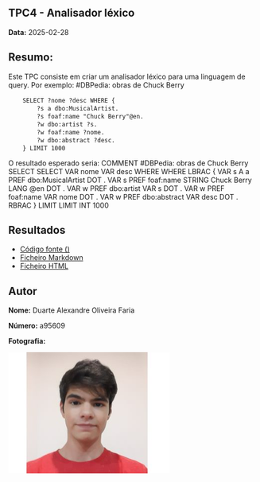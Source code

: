 ## TPC4 - Analisador léxico

**Data:** 2025-02-28

## Resumo: 
Este TPC consiste em criar um analisador léxico para uma linguagem de query. Por exemplo:
        #DBPedia: obras de Chuck Berry

        SELECT ?nome ?desc WHERE {
            ?s a dbo:MusicalArtist.
            ?s foaf:name "Chuck Berry"@en.
            ?w dbo:artist ?s.
            ?w foaf:name ?nome.
            ?w dbo:abstract ?desc.
        } LIMIT 1000

O resultado esperado seria:
        COMMENT #DBPedia: obras de Chuck Berry
        SELECT SELECT
        VAR nome
        VAR desc
        WHERE WHERE
        LBRAC {
        VAR s
        A a
        PREF dbo:MusicalArtist
        DOT .
        VAR s
        PREF foaf:name
        STRING Chuck Berry
        LANG @en
        DOT .
        VAR w
        PREF dbo:artist
        VAR s
        DOT .
        VAR w
        PREF foaf:name
        VAR nome
        DOT .
        VAR w
        PREF dbo:abstract
        VAR desc
        DOT .
        RBRAC }
        LIMIT LIMIT
        INT 1000

## Resultados
- [Código fonte ()]()
- [Ficheiro Markdown]()
- [Ficheiro HTML]()

## Autor

**Nome:** Duarte Alexandre Oliveira Faria

**Número:** a95609

**Fotografia:**

![Fotografia do Autor](TPC1\20200928.jpg) 